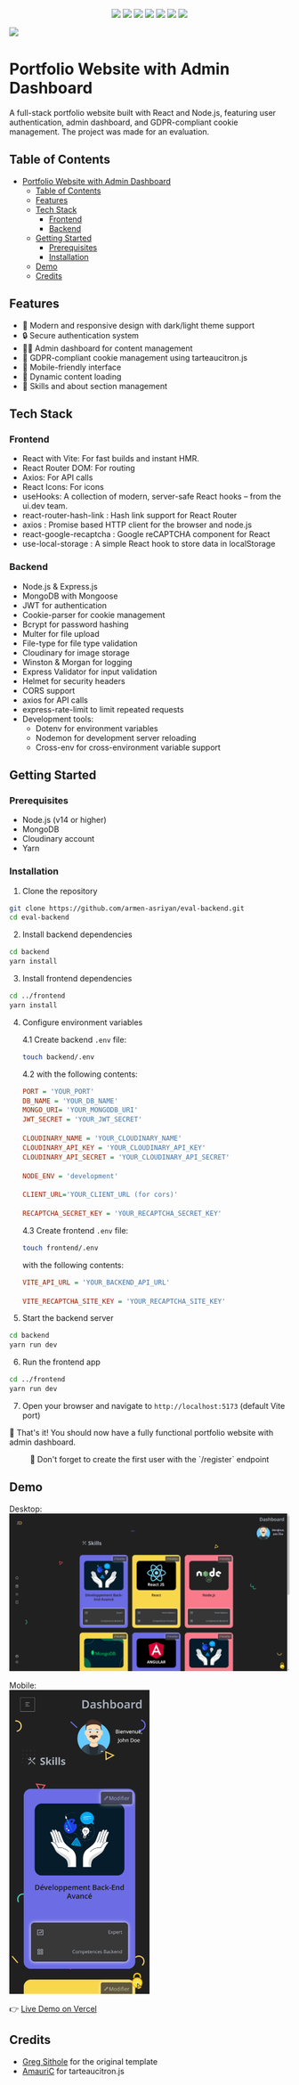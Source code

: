 <p align="center" >
  <img src="https://img.shields.io/badge/MongoDB-4EA94B?style=for-the-badge&logo=mongodb&logoColor=white">
  <img src="https://img.shields.io/badge/Express%20js-000000?style=for-the-badge&logo=express&logoColor=white">
  <img src="https://img.shields.io/badge/React-20232A?style=for-the-badge&logo=react&logoColor=61DAFB">
  <img src="https://img.shields.io/badge/Node%20js-339933?style=for-the-badge&logo=nodedotjs&logoColor=white">
  <img src="https://img.shields.io/badge/Vite-B73BFE?style=for-the-badge&logo=vite&logoColor=FFD62E">
  <img src="https://img.shields.io/badge/Render-46E3B7?style=for-the-badge&logo=render&logoColor=white">
  <img src="https://img.shields.io/badge/Vercel-000000?style=for-the-badge&logo=vercel&logoColor=white">
</p>

 <img src="https://img.shields.io/github/last-commit/armen-asriyan/eval-backend">

# Portfolio Website with Admin Dashboard

A full-stack portfolio website built with React and Node.js, featuring user authentication, admin dashboard, and GDPR-compliant cookie management. The project was made for an evaluation.

## Table of Contents

- [Portfolio Website with Admin Dashboard](#portfolio-website-with-admin-dashboard)
  - [Table of Contents](#table-of-contents)
  - [Features](#features)
  - [Tech Stack](#tech-stack)
    - [Frontend](#frontend)
    - [Backend](#backend)
  - [Getting Started](#getting-started)
    - [Prerequisites](#prerequisites)
    - [Installation](#installation)
  - [Demo](#demo)
  - [Credits](#credits)

## Features

- 🎨 Modern and responsive design with dark/light theme support
- 🔒 Secure authentication system
- 👩‍💼 Admin dashboard for content management
- 🍪 GDPR-compliant cookie management using tarteaucitron.js
- 📱 Mobile-friendly interface
- 🔄 Dynamic content loading
- 📝 Skills and about section management

## Tech Stack

### Frontend

- React with Vite: For fast builds and instant HMR.
- React Router DOM: For routing
- Axios: For API calls
- React Icons: For icons
- useHooks: A collection of modern, server-safe React hooks – from the ui.dev team.
- react-router-hash-link : Hash link support for React Router
- axios : Promise based HTTP client for the browser and node.js
- react-google-recaptcha : Google reCAPTCHA component for React
- use-local-storage : A simple React hook to store data in localStorage

### Backend

- Node.js & Express.js
- MongoDB with Mongoose
- JWT for authentication
- Cookie-parser for cookie management
- Bcrypt for password hashing
- Multer for file upload
- File-type for file type validation
- Cloudinary for image storage
- Winston & Morgan for logging
- Express Validator for input validation
- Helmet for security headers
- CORS support
- axios for API calls
- express-rate-limit to limit repeated requests
- Development tools:
  - Dotenv for environment variables
  - Nodemon for development server reloading
  - Cross-env for cross-environment variable support

## Getting Started

### Prerequisites

- Node.js (v14 or higher)
- MongoDB
- Cloudinary account
- Yarn

### Installation

1. Clone the repository

```bash
git clone https://github.com/armen-asriyan/eval-backend.git
cd eval-backend
```

2. Install backend dependencies

```bash
cd backend
yarn install
```

3. Install frontend dependencies

```bash
cd ../frontend
yarn install
```

4. Configure environment variables

   4.1 Create backend `.env` file:

   ```bash
   touch backend/.env
   ```

   4.2 with the following contents:

   ```ini
   PORT = 'YOUR_PORT'
   DB_NAME = 'YOUR_DB_NAME'
   MONGO_URI= 'YOUR_MONGODB_URI'
   JWT_SECRET = 'YOUR_JWT_SECRET'

   CLOUDINARY_NAME = 'YOUR_CLOUDINARY_NAME'
   CLOUDINARY_API_KEY = 'YOUR_CLOUDINARY_API_KEY'
   CLOUDINARY_API_SECRET = 'YOUR_CLOUDINARY_API_SECRET'

   NODE_ENV = 'development'

   CLIENT_URL='YOUR_CLIENT_URL (for cors)'

   RECAPTCHA_SECRET_KEY = 'YOUR_RECAPTCHA_SECRET_KEY'
   ```

   4.3 Create frontend `.env` file:

   ```bash
   touch frontend/.env
   ```

   with the following contents:

   ```ini
   VITE_API_URL = 'YOUR_BACKEND_API_URL'

   VITE_RECAPTCHA_SITE_KEY = 'YOUR_RECAPTCHA_SITE_KEY'
   ```

5. Start the backend server

```bash
cd backend
yarn run dev
```

6. Run the frontend app

```bash
cd ../frontend
yarn run dev
```

7. Open your browser and navigate to `http://localhost:5173` (default Vite port)

🚀 That's it! You should now have a fully functional portfolio website with admin dashboard.

<p align="center">📌 Don't forget to create the first user with the `/register` endpoint</p>

## Demo

<p>
    Desktop:
    <br/>
    <img src="./documentation/desktop-screenshot.png">
</p>

<p>
    Mobile:
    <br/>
    <img src="./documentation/mobile-screenshot.png" width="50%">
</p>

👉 [Live Demo on Vercel](https://eval-backend.vercel.app/)

## Credits

- [Greg Sithole](https://github.com/GregSithole/gregsithole-react-portfolio) for the original template
- [AmauriC](https://github.com/AmauriC) for tarteaucitron.js
